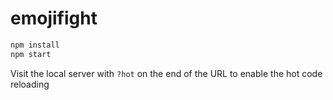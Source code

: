 # emojifight

```sh
npm install
npm start
```

Visit the local server with `?hot` on the end of the URL to enable the hot code reloading
